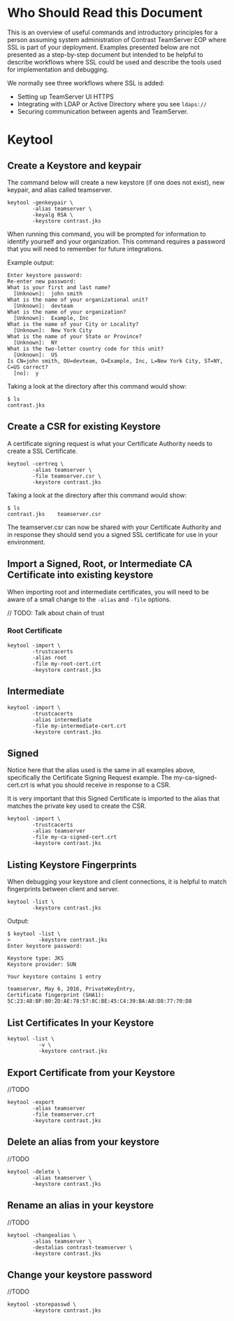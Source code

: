 <!--
title: "Common Java Keytool Commands"
description: "Common Keytool commands and workflows"
tags: "configuration SSL EOP administration tools keytool openssl"
-->
# Who Should Read this Document
This is an overview of useful commands and introductory principles for a person assuming system administration of Contrast TeamServer EOP where SSL is part of your deployment.  Examples presented below are not presented as a step-by-step document but intended to be helpful to describe workflows where SSL could be used and describe the tools used for implementation and debugging.

We normally see three workflows where SSL is added:
* Setting up TeamServer UI HTTPS
* Integrating with LDAP or Active Directory where you see `ldaps://`
* Securing communication between agents and TeamServer.

# Keytool

## Create a Keystore and keypair

The command below will create a new keystore (if one does not exist), new keypair, and alias called teamserver.

```
keytool -genkeypair \
        -alias teamserver \
        -keyalg RSA \
        -keystore contrast.jks
```
When running this command, you will be prompted for information to identify yourself and your organization.  This command requires a password that you will need to remember for future integrations.

Example output:
```
Enter keystore password:
Re-enter new password:
What is your first and last name?
  [Unknown]:  john smith
What is the name of your organizational unit?
  [Unknown]:  devteam
What is the name of your organization?
  [Unknown]:  Example, Inc
What is the name of your City or Locality?
  [Unknown]:  New York City
What is the name of your State or Province?
  [Unknown]:  NY
What is the two-letter country code for this unit?
  [Unknown]:  US
Is CN=john smith, OU=devteam, O=Example, Inc, L=New York City, ST=NY, C=US correct?
  [no]:  y
```

Taking a look at the directory after this command would show:
```
$ ls
contrast.jks
```

## Create a CSR for existing Keystore

A certificate signing request is what your Certificate Authority needs to create a SSL Certificate.
```
keytool -certreq \
        -alias teamserver \
        -file teamserver.csr \
        -keystore contrast.jks
```
Taking a look at the directory after this command would show:
```
$ ls
contrast.jks	teamserver.csr
```
The teamserver.csr can now be shared with your Certificate Authority and in response they should send you a signed SSL certificate for use in your environment.  

##  Import a Signed, Root, or Intermediate CA Certificate into existing keystore

When importing root and intermediate certificates, you will need to be aware of a small change to the `-alias` and `-file` options.

// TODO: Talk about chain of trust

### Root Certificate

```
keytool -import \
        -trustcacerts
        -alias root
        -file my-root-cert.crt
        -keystore contrast.jks
```
## Intermediate
```
keytool -import \
        -trustcacerts
        -alias intermediate
        -file my-intermediate-cert.crt
        -keystore contrast.jks
```
## Signed
Notice here that the alias used is the same in all examples above, specifically the Certificate Signing Request example.  The my-ca-signed-cert.crt is what you should receive in response to a CSR.  

It is very important that this Signed Certificate is imported to the alias that matches the private key used to create the CSR.
```
keytool -import \
        -trustcacerts
        -alias teamserver
        -file my-ca-signed-cert.crt
        -keystore contrast.jks
```



## Listing Keystore Fingerprints

When debugging your keystore and client connections, it is helpful to match fingerprints between client and server.

```
keytool -list \
        -keystore contrast.jks
```

Output:
```
$ keytool -list \
>         -keystore contrast.jks
Enter keystore password:

Keystore type: JKS
Keystore provider: SUN

Your keystore contains 1 entry

teamserver, May 6, 2016, PrivateKeyEntry,
Certificate fingerprint (SHA1): 5C:23:48:BF:80:2D:AE:78:57:8C:BE:45:C4:39:BA:A8:D8:77:70:D8
```

## List Certificates In your Keystore
```
keytool -list \
          -v \
          -keystore contrast.jks
```

## Export Certificate from your Keystore
//TODO
```
keytool -export
        -alias teamserver
        -file teamserver.crt
        -keystore contrast.jks
```

## Delete an alias from your keystore
//TODO

```
keytool -delete \
        -alias teamserver \
        -keystore contrast.jks
```

## Rename an alias in your keystore
//TODO

```
keytool -changealias \
        -alias teamserver \
        -destalias contrast-teamserver \
        -keystore contrast.jks
```

## Change your keystore password
//TODO

```
keytool -storepasswd \
        -keystore contrast.jks
```
